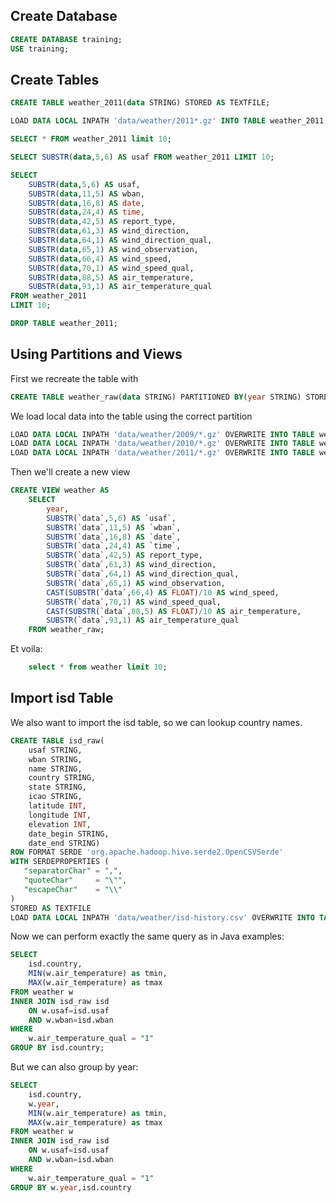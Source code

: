 ## Create Database

```sql
CREATE DATABASE training;
USE training;
```

## Create Tables
```sql
CREATE TABLE weather_2011(data STRING) STORED AS TEXTFILE;
```

```sql
LOAD DATA LOCAL INPATH 'data/weather/2011*.gz' INTO TABLE weather_2011;
```

```sql
SELECT * FROM weather_2011 limit 10;
```

```sql
SELECT SUBSTR(data,5,6) AS usaf FROM weather_2011 LIMIT 10;
```

```sql
SELECT 
    SUBSTR(data,5,6) AS usaf,
    SUBSTR(data,11,5) AS wban, 
    SUBSTR(data,16,8) AS date, 
    SUBSTR(data,24,4) AS time,
    SUBSTR(data,42,5) AS report_type,
    SUBSTR(data,61,3) AS wind_direction, 
    SUBSTR(data,64,1) AS wind_direction_qual, 
    SUBSTR(data,65,1) AS wind_observation, 
    SUBSTR(data,66,4) AS wind_speed,
    SUBSTR(data,70,1) AS wind_speed_qual,
    SUBSTR(data,88,5) AS air_temperature, 
    SUBSTR(data,93,1) AS air_temperature_qual 
FROM weather_2011 
LIMIT 10;
```

```sql
DROP TABLE weather_2011;
```


## Using Partitions and Views

First we recreate the table with

```sql
CREATE TABLE weather_raw(data STRING) PARTITIONED BY(year STRING) STORED AS TEXTFILE;
```

We load local data into the table using the correct partition

```sql
LOAD DATA LOCAL INPATH 'data/weather/2009/*.gz' OVERWRITE INTO TABLE weather_raw PARTITION(year=2009);
LOAD DATA LOCAL INPATH 'data/weather/2010/*.gz' OVERWRITE INTO TABLE weather_raw PARTITION(year=2010);
LOAD DATA LOCAL INPATH 'data/weather/2011/*.gz' OVERWRITE INTO TABLE weather_raw PARTITION(year=2011);
```

Then we'll create a new view

```sql
CREATE VIEW weather AS
    SELECT 
        year,
        SUBSTR(`data`,5,6) AS `usaf`,
        SUBSTR(`data`,11,5) AS `wban`, 
        SUBSTR(`data`,16,8) AS `date`, 
        SUBSTR(`data`,24,4) AS `time`,
        SUBSTR(`data`,42,5) AS report_type,
        SUBSTR(`data`,61,3) AS wind_direction, 
        SUBSTR(`data`,64,1) AS wind_direction_qual, 
        SUBSTR(`data`,65,1) AS wind_observation, 
        CAST(SUBSTR(`data`,66,4) AS FLOAT)/10 AS wind_speed,
        SUBSTR(`data`,70,1) AS wind_speed_qual,
        CAST(SUBSTR(`data`,88,5) AS FLOAT)/10 AS air_temperature, 
        SUBSTR(`data`,93,1) AS air_temperature_qual 
    FROM weather_raw; 
```

Et voila:
```sql
    select * from weather limit 10;
```

## Import isd Table

We also want to import the isd table, so we can lookup country names.

```sql
CREATE TABLE isd_raw(
    usaf STRING,
    wban STRING,
    name STRING,
    country STRING,
    state STRING,
    icao STRING,
    latitude INT,
    longitude INT,
    elevation INT,
    date_begin STRING,
    date_end STRING) 
ROW FORMAT SERDE 'org.apache.hadoop.hive.serde2.OpenCSVSerde'
WITH SERDEPROPERTIES (
   "separatorChar" = ",",
   "quoteChar"     = "\"",
   "escapeChar"    = "\\"
)
STORED AS TEXTFILE
LOAD DATA LOCAL INPATH 'data/weather/isd-history.csv' OVERWRITE INTO TABLE isd_raw;
```

Now we can perform exactly the same query as in Java examples:
```sql
SELECT 
    isd.country,
    MIN(w.air_temperature) as tmin,
    MAX(w.air_temperature) as tmax 
FROM weather w
INNER JOIN isd_raw isd 
    ON w.usaf=isd.usaf 
    AND w.wban=isd.wban
WHERE
    w.air_temperature_qual = "1"
GROUP BY isd.country;
```

But we can also group by year:
```sql
SELECT 
    isd.country,
    w.year,
    MIN(w.air_temperature) as tmin,
    MAX(w.air_temperature) as tmax 
FROM weather w
INNER JOIN isd_raw isd 
    ON w.usaf=isd.usaf 
    AND w.wban=isd.wban
WHERE
    w.air_temperature_qual = "1"
GROUP BY w.year,isd.country
```

